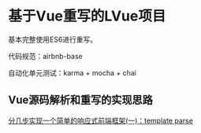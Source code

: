 # 基于Vue重写的LVue项目

基本完整使用ES6进行重写。

代码规范：airbnb-base

自动化单元测试：karma + mocha + chai

## Vue源码解析和重写的实现思路

[分几步实现一个简单的响应式前端框架(一)：template parse](./note/template-parse.md)